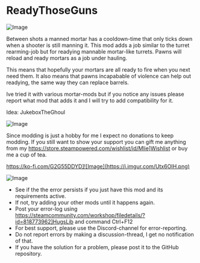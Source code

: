# ReadyThoseGuns

![Image](https://i.imgur.com/buuPQel.png)


Between shots a manned mortar has a cooldown-time that only ticks down when a shooter is still manning it.
This mod adds a job similar to the turret rearming-job but for readying mannable mortar-like turrets.
Pawns will reload and ready mortars as a job under hauling. 

This means that hopefully your mortars are all ready to fire when you next need them.
It also means that pawns incapabable of violence can help out readying, the same way they can replace barrels.

Ive tried it with various mortar-mods but if you notice any issues please report what mod that adds it and I will try to add compatibility for it.

Idea: JukeboxTheGhoul

![Image](https://i.imgur.com/O0IIlYj.png)

Since modding is just a hobby for me I expect no donations to keep modding. If you still want to show your support you can gift me anything from my https://store.steampowered.com/wishlist/id/Mlie]Wishlist or buy me a cup of tea.

https://ko-fi.com/G2G55DDYD]![Image](https://i.imgur.com/Utx6OIH.png)


![Image](https://i.imgur.com/PwoNOj4.png)



-  See if the the error persists if you just have this mod and its requirements active.
-  If not, try adding your other mods until it happens again.
-  Post your error-log using https://steamcommunity.com/workshop/filedetails/?id=818773962]HugsLib and command Ctrl+F12
-  For best support, please use the Discord-channel for error-reporting.
-  Do not report errors by making a discussion-thread, I get no notification of that.
-  If you have the solution for a problem, please post it to the GitHub repository.



